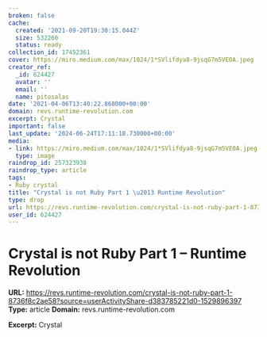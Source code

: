 ```yaml
---
broken: false
cache:
  created: '2021-09-20T19:30:15.044Z'
  size: 532260
  status: ready
collection_id: 17452361
cover: https://miro.medium.com/max/1024/1*SVlifdya8-9jsqG7m5VE0A.jpeg
creator_ref:
  _id: 624427
  avatar: ''
  email: ''
  name: pitosalas
date: '2021-04-06T13:40:22.868000+00:00'
domain: revs.runtime-revolution.com
excerpt: Crystal
important: false
last_update: '2024-06-24T17:11:18.730000+00:00'
media:
- link: https://miro.medium.com/max/1024/1*SVlifdya8-9jsqG7m5VE0A.jpeg
  type: image
raindrop_id: 257323938
raindrop_type: article
tags:
- Ruby crystal
title: "Crystal is not Ruby Part 1 \u2013 Runtime Revolution"
type: drop
url: https://revs.runtime-revolution.com/crystal-is-not-ruby-part-1-8736f8c2ae58?source=userActivityShare-d383785221d0-1529896397
user_id: 624427
---
```


# Crystal is not Ruby Part 1 – Runtime Revolution

**URL:** https://revs.runtime-revolution.com/crystal-is-not-ruby-part-1-8736f8c2ae58?source=userActivityShare-d383785221d0-1529896397
**Type:** article
**Domain:** revs.runtime-revolution.com

**Excerpt:** Crystal

